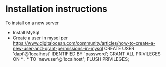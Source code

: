 # Installation instructions

To install on a new server

* Install MySql
* Create a user in mysql per https://www.digitalocean.com/community/articles/how-to-create-a-new-user-and-grant-permissions-in-mysql
CREATE USER 'dapi'@'localhost' IDENTIFIED BY 'password';
GRANT ALL PRIVILEGES ON * . * TO 'newuser'@'localhost';
FLUSH PRIVILEGES;
